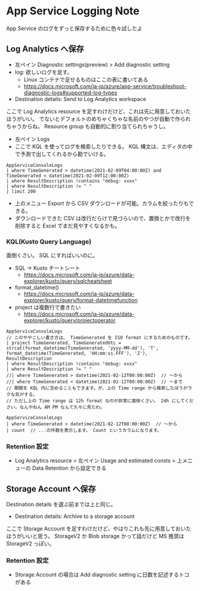 App Service Logging Note
===

App Service のログをずっと保存するために色々試したよ

## Log Analytics へ保存

- 左ペイン Diagnostic settings(preview) > Add diagnostic setting
- log: 欲しいログを足す。
    - Linux コンテナで足せるものはここの表に書いてある
    - https://docs.microsoft.com/ja-jp/azure/app-service/troubleshoot-diagnostic-logs#supported-log-types
- Destination details: Send to Log Analytics workspace

ここで Log Analytics resource を足すわけだけど、これは先に用意しておいたほうがいい。
でないとデフォルトのめちゃくちゃな名前のやつが自動で作られちゃうからね。 Resource group も自動的に割り当てられちゃうし。

- 左ペイン Logs
- ここで KQL を使ってログを検索したりできる。 KQL 構文は、エディタの中で予測で出してくれるから勘でいける。

```kql
AppServiceConsoleLogs
| where TimeGenerated > datetime(2021-02-09T04:00:00Z) and TimeGenerated < datetime(2021-02-09T12:00:00Z)
| where ResultDescription !contains "debug: xxxx"
| where ResultDescription != " "
| limit 200
```

- 上のメニュー Export から CSV ダウンロードが可能。カラムを絞ったりもできる。
- ダウンロードできた CSV は改行だらけで見づらいので、置換とかで改行を削除すると Excel でまだ見やすくなるかも。

### KQL(Kusto Query Language)

面倒くさい。 SQL にすればいいのに。

- SQL -> Kusto チートシート
    - https://docs.microsoft.com/ja-jp/azure/data-explorer/kusto/query/sqlcheatsheet
- format_datetime()
    - https://docs.microsoft.com/ja-jp/azure/data-explorer/kusto/query/format-datetimefunction
- project は複数行で書きたい
    - https://docs.microsoft.com/ja-jp/azure/data-explorer/kusto/query/projectoperator

```Kusto
AppServiceConsoleLogs 
// このややこしい書き方は、 TimeGenerated を ISO format にするためのものです。
| project TimeGenerated, TimeGeneratedUtc = strcat(format_datetime(TimeGenerated, 'yyyy-MM-dd'), 'T', format_datetime(TimeGenerated, 'HH:mm:ss.FFF'), 'Z'), ResultDescription
| where ResultDescription !contains "debug: xxxx"
| where ResultDescription != " "
//| where TimeGenerated > datetime(2021-02-12T00:00:00Z)  // 〜から
//| where TimeGenerated < datetime(2021-02-12T00:00:00Z)  // 〜まで
// 期間を KQL 内に含めることもできます。が、上の Time range から検索したほうがラクな気がする。
// ただし上の Time range は 12h format なのが非常に面倒くさい。 24h にしてください。なんやねん AM PM なんて久々に見たわ。
```

```Kusto
AppServiceConsoleLogs 
| where TimeGenerated > datetime(2021-02-12T08:00:00Z)  // 〜から
| count  // ...の件数を表示します。 Count というカラムになります。
```

### Retention 設定

- Log Analytics resource > 左ペイン Usage and estimated consts > 上メニューの Data Retention から設定できる


## Storage Account へ保存

Destination details を選ぶ前までは上と同じ。

- Destination details: Archive to a storage account

ここで Storage Account を足すわけだけど、やはりこれも先に用意しておいたほうがいいと思う。
StorageV2 か Blob storage かって話だけど MS 推奨は StorageV2 っぽい。

### Retention 設定

- Storage Account の場合は Add diagnostic setting に日数を記述するトコがある
